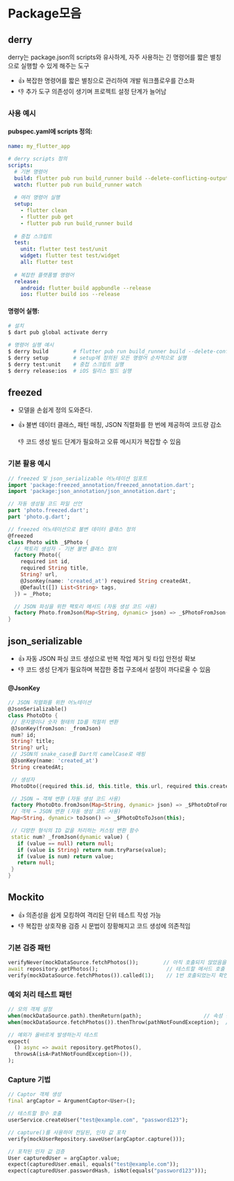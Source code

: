 

# Package모음





## derry

derry는 package.json의 scripts와 유사하게, 자주 사용하는 긴 명령어를 짧은 별칭으로 실행할 수 있게 해주는 도구

- 👍 복잡한 명령어를 짧은 별칭으로 관리하여 개발 워크플로우를 간소화
- 👎 추가 도구 의존성이 생기며 프로젝트 설정 단계가 늘어남

### 사용 예시

#### **pubspec.yaml에 scripts 정의:**

```yaml
name: my_flutter_app

# derry scripts 정의
scripts:
  # 기본 명령어
  build: flutter pub run build_runner build --delete-conflicting-outputs
  watch: flutter pub run build_runner watch
  
  # 여러 명령어 실행
  setup:
    - flutter clean
    - flutter pub get
    - flutter pub run build_runner build
  
  # 중첩 스크립트
  test:
    unit: flutter test test/unit
    widget: flutter test test/widget
    all: flutter test
    
  # 복잡한 플랫폼별 명령어
  release:
    android: flutter build appbundle --release
    ios: flutter build ios --release
```

#### **명령어 실행:**

```bash
# 설치
$ dart pub global activate derry

# 명령어 실행 예시
$ derry build        # flutter pub run build_runner build --delete-conflicting-outputs 실행
$ derry setup        # setup에 정의된 모든 명령어 순차적으로 실행
$ derry test:unit    # 중첩 스크립트 실행
$ derry release:ios  # iOS 릴리스 빌드 실행
```







## freezed

- 모델을 손쉽게 정의 도와준다.

- 👍 불변 데이터 클래스, 패턴 매칭, JSON 직렬화를 한 번에 제공하여 코드량 감소

  👎 코드 생성 빌드 단계가 필요하고 오류 메시지가 복잡할 수 있음

### 기본 활용 예시

```dart
// freezed 및 json_serializable 어노테이션 임포트
import 'package:freezed_annotation/freezed_annotation.dart';
import 'package:json_annotation/json_annotation.dart';

// 자동 생성될 코드 파일 선언
part 'photo.freezed.dart';
part 'photo.g.dart';

// freezed 어노테이션으로 불변 데이터 클래스 정의
@freezed
class Photo with _$Photo {
  // 팩토리 생성자 - 기본 불변 클래스 정의
  factory Photo({
    required int id,
    required String title,
    String? url,
    @JsonKey(name: 'created_at') required String createdAt,
    @Default([]) List<String> tags,
  }) = _Photo;

  // JSON 파싱을 위한 팩토리 메서드 (자동 생성 코드 사용)
  factory Photo.fromJson(Map<String, dynamic> json) => _$PhotoFromJson(json);
}
```





## json_serializable

- 👍 자동 JSON 파싱 코드 생성으로 반복 작업 제거 및 타입 안전성 확보
- 👎 코드 생성 단계가 필요하며 복잡한 중첩 구조에서 설정이 까다로울 수 있음

####   @JsonKey

```dart
// JSON 직렬화를 위한 어노테이션
@JsonSerializable()
class PhotoDto {
 // 문자열이나 숫자 형태의 ID를 적절히 변환
 @JsonKey(fromJson: _fromJson)
 num? id;
 String? title;
 String? url;
 // JSON의 snake_case를 Dart의 camelCase로 매핑
 @JsonKey(name: 'created_at')
 String createdAt;

 // 생성자
 PhotoDto({required this.id, this.title, this.url, required this.createdAt});

 // JSON → 객체 변환 (자동 생성 코드 사용)
 factory PhotoDto.fromJson(Map<String, dynamic> json) => _$PhotoDtoFromJson(json);
 // 객체 → JSON 변환 (자동 생성 코드 사용)
 Map<String, dynamic> toJson() => _$PhotoDtoToJson(this);

 // 다양한 형식의 ID 값을 처리하는 커스텀 변환 함수
 static num? _fromJson(dynamic value) {
   if (value == null) return null;
   if (value is String) return num.tryParse(value);
   if (value is num) return value;
   return null;
 }
}
```



## Mockito

- 👍 의존성을 쉽게 모킹하여 격리된 단위 테스트 작성 가능
- 👎 복잡한 상호작용 검증 시 문법이 장황해지고 코드 생성에 의존적임

### 기본 검증 패턴

```dart
verifyNever(mockDataSource.fetchPhotos());        // 아직 호출되지 않았음을 확인
await repository.getPhotos();                      // 테스트할 메서드 호출
verify(mockDataSource.fetchPhotos()).called(1);    // 1번 호출되었는지 확인
```



### 예외 처리 테스트 패턴

```dart
// 모의 객체 설정
when(mockDataSource.path).thenReturn(path);                    // 속성 반환값 설정
when(mockDataSource.fetchPhotos()).thenThrow(pathNotFoundException);  // 예외 발생 설정

// 예외가 올바르게 발생하는지 테스트
expect(
  () async => await repository.getPhotos(),
  throwsA(isA<PathNotFoundException>()),
);
```



### Capture 기법

```dart
// Captor 객체 생성
final argCaptor = ArgumentCaptor<User>();

// 테스트할 함수 호출
userService.createUser("test@example.com", "password123");

// capture()를 사용하여 전달된, 인자 값 포착
verify(mockUserRepository.saveUser(argCaptor.capture()));

// 포착된 인자 값 검증
User capturedUser = argCaptor.value;
expect(capturedUser.email, equals("test@example.com"));
expect(capturedUser.passwordHash, isNot(equals("password123")));
```



